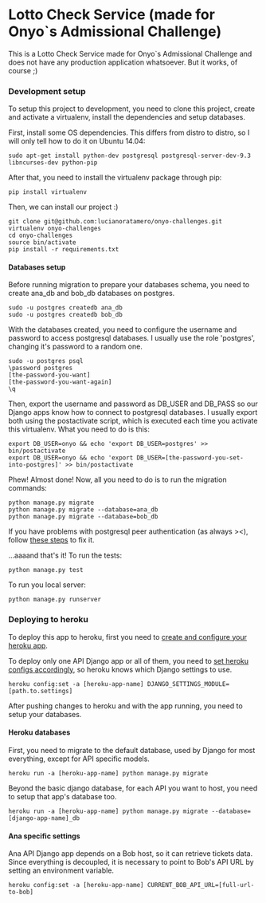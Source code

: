 # Lotto Check Service (made for Onyo`s Admissional Challenge)

This is a Lotto Check Service made for Onyo`s Admissional Challenge and does not have any production application whatsoever. But it works, of course ;)

### Development setup

To setup this project to development, you need to clone this project, create and activate a virtualenv, install the dependencies and setup databases.

First, install some OS dependencies. This differs from distro to distro, so I will only tell how to do it on Ubuntu 14.04:

```
sudo apt-get install python-dev postgresql postgresql-server-dev-9.3 libncurses-dev python-pip
```

After that, you need to install the virtualenv package through pip:

```
pip install virtualenv
```

Then, we can install our project :)

```
git clone git@github.com:lucianoratamero/onyo-challenges.git
virtualenv onyo-challenges
cd onyo-challenges
source bin/activate
pip install -r requirements.txt
```

#### Databases setup

Before running migration to prepare your databases schema, you need to create ana_db and bob_db databases on postgres.

```
sudo -u postgres createdb ana_db
sudo -u postgres createdb bob_db
```

With the databases created, you need to configure the username and password to access postgresql databases. I usually use the role 'postgres', changing it's password to a random one.

```
sudo -u postgres psql
\password postgres
[the-password-you-want]
[the-password-you-want-again]
\q
```

Then, export the username and password as DB_USER and DB_PASS so our Django apps know how to connect to postgresql databases. I usually export both using the postactivate script, which is executed each time you activate this virtualenv. What you need to do is this:

```
export DB_USER=onyo && echo 'export DB_USER=postgres' >> bin/postactivate
export DB_USER=onyo && echo 'export DB_USER=[the-password-you-set-into-postgres]' >> bin/postactivate
```

Phew! Almost done! Now, all you need to do is to run the migration commands:

```
python manage.py migrate
python manage.py migrate --database=ana_db
python manage.py migrate --database=bob_db
```

If you have problems with postgresql peer authentication (as always ><), follow [these steps](http://stackoverflow.com/questions/18664074/getting-error-peer-authentication-failed-for-user-postgres-when-trying-to-ge) to fix it.

...aaaand that's it! To run the tests:

```
python manage.py test
```

To run you local server:

```
python manage.py runserver
```

### Deploying to heroku

To deploy this app to heroku, first you need to [create and configure your heroku app](https://devcenter.heroku.com/articles/git).

To deploy only one API Django app or all of them, you need to [set heroku configs accordingly](https://devcenter.heroku.com/articles/config-vars#setting-up-config-vars-for-a-deployed-application), so heroku knows which Django settings to use.

```
heroku config:set -a [heroku-app-name] DJANGO_SETTINGS_MODULE=[path.to.settings]
```

After pushing changes to heroku and with the app running, you need to setup your databases.

#### Heroku databases

First, you need to migrate to the default database, used by Django for most everything, except for API specific models.

```
heroku run -a [heroku-app-name] python manage.py migrate
```

Beyond the basic django database, for each API you want to host, you need to setup that app's database too.

```
heroku run -a [heroku-app-name] python manage.py migrate --database=[django-app-name]_db
```

#### Ana specific settings

Ana API Django app depends on a Bob host, so it can retrieve tickets data. Since everything is decoupled, it is necessary to point to Bob's API URL by setting an environment variable.

```
heroku config:set -a [heroku-app-name] CURRENT_BOB_API_URL=[full-url-to-bob]
```
